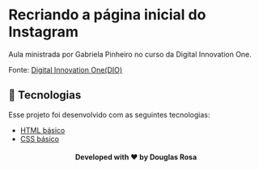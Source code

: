# Recriando a página inicial do Instagram

Aula ministrada por Gabriela Pinheiro no curso da Digital Innovation One.

Fonte:
[Digital Innovation One(DIO)](https://digitalinnovation.one/)

## 🚀 Tecnologias

Esse projeto foi desenvolvido com as seguintes tecnologias:

* [HTML básico](https://www.w3schools.com/html/)
* [CSS básico](https://developer.mozilla.org/pt-BR/docs/Web/CSS)

<h4 align="center">
    Developed with ❤️ by <b>Douglas Rosa</b>
</h4>

